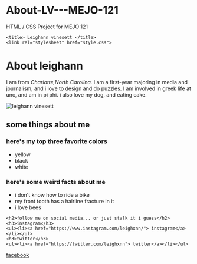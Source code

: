 # About-LV---MEJO-121
HTML / CSS Project for MEJO 121
<!DOCTYPE html>
    <title> Leighann vinesett </title>
    <link rel="stylesheet" href="style.css">
  </head>
  <body data-gr-c-s-loaded="true">
    <h1> <strong> About leighann </strong> </h1>
    <p> I am from <em> Charlotte,North Carolina.</em> I am a first-year majoring in media and journalism, and i love to design and do puzzles. I am involved in greek life at unc, and am in pi phi. i also love my dog, and eating cake. </p>
    <img src="https://imgur.com/tFyTv7N" alt="leighann vinesett">
    <h2>some things about me</h2>
    <h3>here's my top three favorite colors</h3>
    <ul>
      <li>yellow</li>
      <li>black</li>
      <li>white</li>
    </ul>
    <h3>here's some weird facts about me</h3>
    <ul>
      <li>i don't know how to ride a bike</li>
      <li>my front tooth has a hairline fracture in it </li>
      <li>i love bees</li>
    </ul>

    <h2>follow me on social media... or just stalk it i guess</h2>
    <h3>instagram</h3>
    <ul><li><a href="https://www.instagram.com/leighxnn/"> instagram</a></li></ul>
    <h3>twitter</h3>
    <ul><li><a href="https://twitter.com/leighxnn"> twitter</a></li></ul>
   <a href="https://www.facebook.com/leighann.vinesett3?ref=bookmarks">facebook</a>



  

</body></html>
